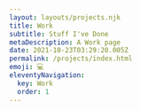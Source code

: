 ```yaml
---
layout: layouts/projects.njk
title: Work
subtitle: Stuff I've Done
metaDescription: A Work page
date: 2021-10-23T03:29:20.005Z
permalink: /projects/index.html
emoji: 💻
eleventyNavigation:
  key: Work
  order: 1
---
```

